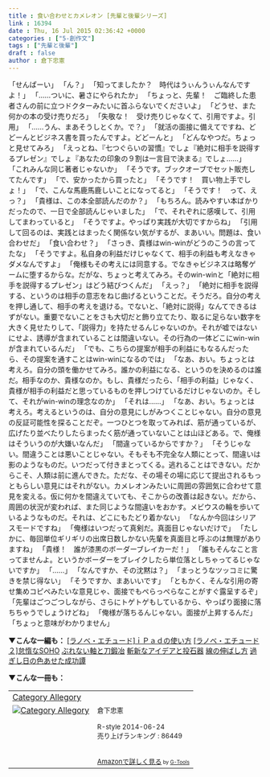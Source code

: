 ```yaml
---
title : 食い合わせとカメレオン [先輩と後輩シリーズ]
link : 16394
date : Thu, 16 Jul 2015 02:36:42 +0000
categories : ["5-創作文"]
tags : ["先輩と後輩"]
draft : false
author : 倉下忠憲
---
```


<div style="line-height:1.5em;">
「せんぱーい」
「ん？」
「知ってましたか？　時代はうぃんうぃんなんですよ！」
「……ついに、暑さにやられたか」
「ちょっと、先輩！　ご臨終した患者さんの前に立つドクターみたいに首ふらないでくださいよ」
「どうせ、また何かの本の受け売りだろ」
「失敬な！　受け売りじゃなくて、引用ですよ。引用」
「……うん、まあそうしとくか。で？」
「就活の面接に備えてですね、どどーんとビジネス書を買ったんですよ。どどーんと」
「どんなやつだ。ちょっと見せてみろ」
「えっとね、『七つぐらいの習慣』でしょ『絶対に相手を説得するプレゼン』でしょ『あなたの印象の９割は一言目で決まる』でしょ……」
「これみんな同じ著者じゃないか」
「そうです。ブックオーブでセット販売してたんです」
「で、安かったから買ったと」
「そうです！　買い物上手でしょ！」
「で、こんな馬鹿馬鹿しいことになってると」
「そうです！　って、えっ？」
「貴様は、この本全部読んだのか？」
「もちろん。読みやすい本ばかりだったので、一日で全部読んじゃいました」
「で、それぞれに感嘆して、引用してまわっていると」
「そうですよ。やっぱり実践が大切ですからね」
「引用して回るのは、実践とはまったく関係ない気がするが、まあいい。問題は、食い合わせだ」
「食い合わせ？」
「さっき、貴様はwin-winがどうのこうの言ってたな」
「そうですよ。私自身の利益だけじゃなくて、相手の利益も考えなきゃダメなんですよ」
「俺様もその考えには同意する。でなきゃビジネスは略奪ゲームに堕するからな。だがな、ちょっと考えてみろ。そのwin-winと「絶対に相手を説得するプレゼン」はどう結びつくんだ」
「えっ？」
「絶対に相手を説得する、というのは相手の意志をねじ曲げるということだ。そうだろ。自分の考えを押し通して、相手の考えを退ける。でないと、「絶対に説得」なんてできるはずがない。重要でないことをさも大切だと飾り立てたり、取るに足らない数字を大きく見せたりして、「説得力」を持たせるんじゃないのか。それが嘘ではないにせよ、誘導が含まれていることは間違いない。その行為の一体どこにwin-winが含まれているんだ」
「でも、こちらの提案が相手の利益にもなるんだったら、その提案を通すことはwin-winになるのでは」
「なあ、おい。ちょっとは考えろ。自分の頭を働かせてみろ。誰かの利益になる、というのを決めるのは誰だ。相手なのか、貴様なのか。もし、貴様だったら、「相手の利益」じゃなく、貴様が相手の利益だと思っているものを押しつけているだけじゃないのか。そして、それがwin-winの理念なのか」
「それは……」
「なあ、おい。ちょっとは考えろ。考えるというのは、自分の意見にしがみつくことじゃない。自分の意見の反証可能性を探ることだぞ。一つひとつを取ってみれば、筋が通っているが、広げたり並べたりしたらまったく筋が通っていないことは山ほどある。で、俺様はそういうのが大嫌いなんだ」
「間違っているからですか？」
「そうじゃない。間違うことは悪いことじゃない。そもそも不完全な人類にとって、間違いは影のようなものだ。いつだって付きまとってくる。逃れることはできない。だからこそ、人類は前に進んできた。ただな、その場その場に応じて提出されるもっともらしい意見にはそれがない。カメレオンみたいに周囲の雰囲気に合わせて意見を変える。仮に何かを間違えていても、そこからの改善は起きない。だから、周囲の状況が変われば、また同じような間違いをおかす。メビウスの輪を歩いているようなものだ。それは、どこにもたどり着かない」
「なんか今回はシリアスモードですね」
「俺様はいつだって真剣だ。真面目じゃないだけで」
「たしかに、毎回単位ギリギリの出席日数しかない先輩を真面目と呼ぶのは無理がありますね」
「貴様！　誰が漆黒のボーダーブレイカーだ！」
「誰もそんなこと言ってませんよ。というかボーダーをブレイクしたら単位落としちゃってるじゃないですか」
「……」
「なんですか、その沈黙は？」
「まっとうなツッコミに驚きを禁じ得ない」
「そうですか、まあいいです」
「ともかく、そんな引用の寄せ集めコピペみたいな意見じゃ、面接でもぺらっぺらなことがすぐ露呈するぞ」
「先輩はごつごつしながら、さらにトゲトゲもしているから、やっぱり面接に落ちちゃうでしょうけどね」
「俺様が落ちるんじゃない。面接が上昇するんだ」
「ちょっと意味がわかりません」
</div>

<strong>▼こんな一編も：</strong>
<a href="http://rashita.net/blog2/?p=168" target="_blank">[ラノベ・エチュード]ｉＰａｄの使い方</a>
<a href="http://rashita.net/blog2/?p=175" target="_blank">[ラノベ・エチュード２]怠惰なSOHO</a>
<a href="https://rashita.net/blog/?p=11015" target="_blank">ぶれない軸と刀鍛冶</a>
<a href="https://rashita.net/blog/?p=11877" target="_blank">斬新なアイデアと投石器</a>
<a href="https://rashita.net/blog/?p=14077" target="_blank">線の伸ばし方</a>
<a href="https://rashita.net/blog/?p=15626" target="_blank">過ぎし日の色あせた成功譚</a>

<strong>▼こんな一冊も：</strong>
<table  border="0" cellpadding="5"><tr><td colspan="2"><a href="http://www.amazon.co.jp/Category-Allegory-%E5%80%89%E4%B8%8B%E5%BF%A0%E6%86%B2-ebook/dp/B00L9UYH7W%3FSubscriptionId%3D15SMZCTB9V8NGR2TW082%26tag%3Drashita1000-22%26linkCode%3Dxm2%26camp%3D2025%26creative%3D165953%26creativeASIN%3DB00L9UYH7W" target="_blank">Category Allegory</a><img src="http://www.assoc-amazon.jp/e/ir?t=rashita1000-22&l=ur2&o=9" width="1" height="1" style="border: none;" alt="" /></td></tr><tr><td valign="top"><a href="http://www.amazon.co.jp/Category-Allegory-%E5%80%89%E4%B8%8B%E5%BF%A0%E6%86%B2-ebook/dp/B00L9UYH7W%3FSubscriptionId%3D15SMZCTB9V8NGR2TW082%26tag%3Drashita1000-22%26linkCode%3Dxm2%26camp%3D2025%26creative%3D165953%26creativeASIN%3DB00L9UYH7W" target="_blank"><img src="http://ecx.images-amazon.com/images/I/41Cht0Cn8mL._SL160_.jpg" border="0" alt="Category Allegory" /></a></td><td valign="top"><font size="-1">倉下忠憲 <br /><br />R-style  2014-06-24<br />売り上げランキング : 86449<br /><br /><br /><a href="http://www.amazon.co.jp/Category-Allegory-%E5%80%89%E4%B8%8B%E5%BF%A0%E6%86%B2-ebook/dp/B00L9UYH7W%3FSubscriptionId%3D15SMZCTB9V8NGR2TW082%26tag%3Drashita1000-22%26linkCode%3Dxm2%26camp%3D2025%26creative%3D165953%26creativeASIN%3DB00L9UYH7W" target="_blank">Amazonで詳しく見る</a></font><font size="-2"> by <a href="http://www.goodpic.com/mt/aws/index.html" >G-Tools</a></font></td></tr></table>
